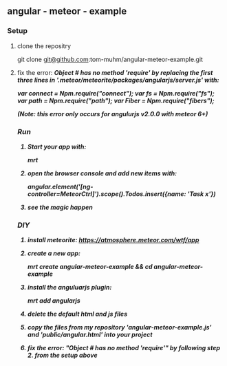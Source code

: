 ## angular - meteor - example

### Setup

1) clone the repositry

    git clone git@github.com:tom-muhm/angular-meteor-example.git

2) fix the error: __*Object #<Object> has no method 'require'*__ by replacing the first three lines in __*'.meteor/meteorite/packages/angularjs/server.js'*__ with:

    var connect = Npm.require("connect");
    var fs = Npm.require("fs");
    var path = Npm.require("path");
    var Fiber = Npm.require("fibers");

(Note: this error only occurs for angulurjs v2.0.0 with meteor 6+)

### Run

1) Start your app with: 

    mrt

2) open the browser console and add new items with:

    angular.element('[ng-controller=MeteorCtrl]').scope().Todos.insert({name: 'Task x'})

3) see the magic happen


### DIY

1) install meteorite: https://atmosphere.meteor.com/wtf/app

2) create a new app: 

    mrt create angular-meteor-example && cd angular-meteor-example 

3) install the anguluarjs plugin: 

    mrt add angularjs

4) delete the default html and js files

5) copy the files from my repository 'angular-meteor-example.js' and 'public/angular.html' into your project

6) fix the error: __*"Object #<Object> has no method 'require'"*__ by following step 2. from the setup above
